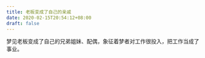 ```yaml
---
title: 老板变成了自己的亲戚
date: 2020-02-15T20:54:12+08:00
draft: false
---
```


梦见老板变成了自己的兄弟姐妹、配偶，象征着梦者对工作很投入，把工作当成了事业。